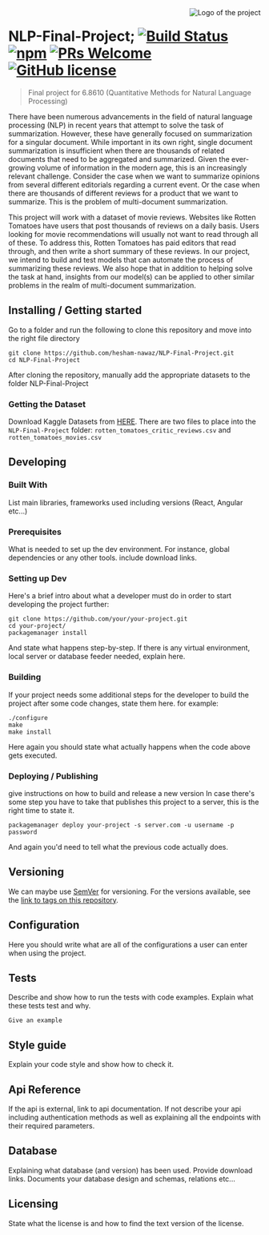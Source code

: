 <img src="https://venturebeat.com/wp-content/uploads/2018/09/natural-language-processing-e1572968977211.jpg" alt="Logo of the project" align="right">

# NLP-Final-Project; [![Build Status](https://img.shields.io/travis/npm/npm/latest.svg?style=flat-square)](https://travis-ci.org/npm/npm) [![npm](https://img.shields.io/npm/v/npm.svg?style=flat-square)](https://www.npmjs.com/package/npm) [![PRs Welcome](https://img.shields.io/badge/PRs-welcome-brightgreen.svg?style=flat-square)](http://makeapullrequest.com) [![GitHub license](https://img.shields.io/badge/license-MIT-blue.svg?style=flat-square)](https://github.com/your/your-project/blob/master/LICENSE)
> Final project for 6.8610 (Quantitative Methods for Natural Language Processing)

There have been numerous advancements in the field of natural language processing (NLP) in
recent years that attempt to solve the task of summarization. However, these have generally
focused on summarization for a singular document. While important in its own right, single
document summarization is insufficient when there are thousands of related documents that need
to be aggregated and summarized. Given the ever-growing volume of information in the modern
age, this is an increasingly relevant challenge. Consider the case when we want to summarize
opinions from several different editorials regarding a current event. Or the case when there are
thousands of different reviews for a product that we want to summarize. This is the problem of
multi-document summarization.

This project will work with a dataset of movie reviews. Websites like Rotten Tomatoes have
users that post thousands of reviews on a daily basis. Users looking for movie recommendations
will usually not want to read through all of these. To address this, Rotten Tomatoes has paid
editors that read through, and then write a short summary of these reviews. In our project, we
intend to build and test models that can automate the process of summarizing these reviews. We
also hope that in addition to helping solve the task at hand, insights from our model(s) can be
applied to other similar problems in the realm of multi-document summarization.

## Installing / Getting started

Go to a folder and run the following to clone this repository and move into the right file directory

```shell
git clone https://github.com/hesham-nawaz/NLP-Final-Project.git
cd NLP-Final-Project
```

After cloning the repository, manually add the appropriate datasets to the folder NLP-Final-Project

### Getting the Dataset 

Download Kaggle Datasets from [HERE](https://www.kaggle.com/datasets/stefanoleone992/rotten-tomatoes-movies-and-critic-reviews-dataset). 
There are two files to place into the `NLP-Final-Project` folder: `rotten_tomatoes_critic_reviews.csv` and `rotten_tomatoes_movies.csv`

## Developing

### Built With
List main libraries, frameworks used including versions (React, Angular etc...)

### Prerequisites
What is needed to set up the dev environment. For instance, global dependencies or any other tools. include download links.


### Setting up Dev

Here's a brief intro about what a developer must do in order to start developing
the project further:

```shell
git clone https://github.com/your/your-project.git
cd your-project/
packagemanager install
```

And state what happens step-by-step. If there is any virtual environment, local server or database feeder needed, explain here.

### Building

If your project needs some additional steps for the developer to build the
project after some code changes, state them here. for example:

```shell
./configure
make
make install
```

Here again you should state what actually happens when the code above gets
executed.

### Deploying / Publishing
give instructions on how to build and release a new version
In case there's some step you have to take that publishes this project to a
server, this is the right time to state it.

```shell
packagemanager deploy your-project -s server.com -u username -p password
```

And again you'd need to tell what the previous code actually does.

## Versioning

We can maybe use [SemVer](http://semver.org/) for versioning. For the versions available, see the [link to tags on this repository](/tags).


## Configuration

Here you should write what are all of the configurations a user can enter when using the project.

## Tests

Describe and show how to run the tests with code examples.
Explain what these tests test and why.

```shell
Give an example
```

## Style guide

Explain your code style and show how to check it.

## Api Reference

If the api is external, link to api documentation. If not describe your api including authentication methods as well as explaining all the endpoints with their required parameters.


## Database

Explaining what database (and version) has been used. Provide download links.
Documents your database design and schemas, relations etc... 

## Licensing

State what the license is and how to find the text version of the license.
